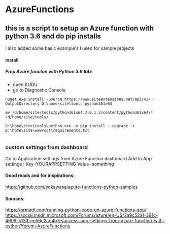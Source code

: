 # AzureFunctions

## this is a script to setup an Azure function with python 3.6 and do pip installs
I also added some basic example's I used for sample projects 



#### install

##### Prep Azure functon with Python 3.6 64x
* open KUDU
* go to Diagnostic Console

```shell
nuget.exe install -Source https://www.siteextensions.net/api/v2/ -OutputDirectory D:\home\site\tools python361x64  

mv /d/home/site/tools/python361x64.3.6.1.3/content/python361x64/* /d/home/site/tools/

D:\home\site\tools\python.exe -m pip install --upgrade -r D:\home\site\wwwroot\requirements.txt


```


### custom settings from dashboard
Go to Application settings from Azure Function dashboard 
Add to App settings : Key=YOURAPPSETTING Value=something

#### Good reads and for inspirations: 
https://github.com/yokawasa/azure-functions-python-samples

#### Sources:
https://prmadi.com/running-python-code-on-azure-functions-app/
https://social.msdn.microsoft.com/Forums/azure/en-US/2a9c52a1-391c-4609-b133-ee56c2ad4b7e/access-app-settings-from-azure-function-with-python?forum=AzureFunctions


